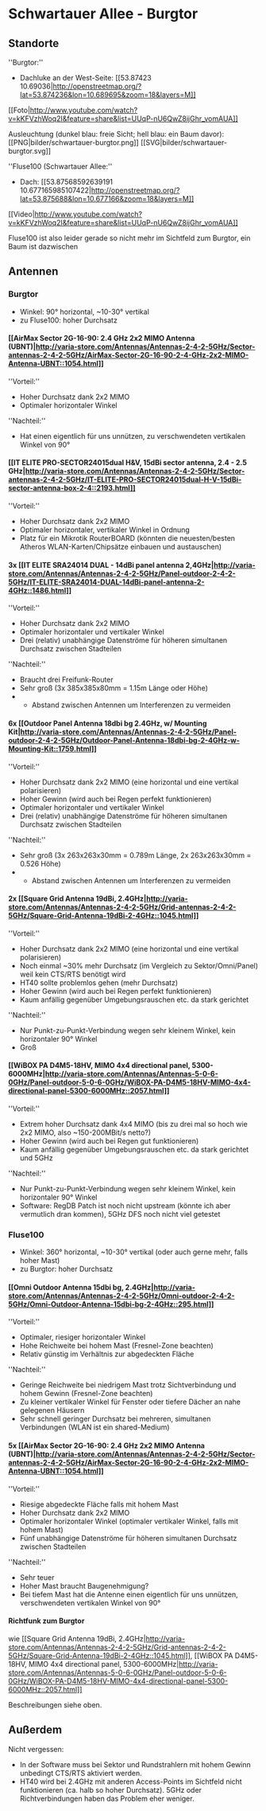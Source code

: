 # Schwartauer Allee - Burgtor

## Standorte

''Burgtor:''
 * Dachluke an der West-Seite: [[53.87423 10.69036|http://openstreetmap.org/?lat=53.874236&lon=10.689695&zoom=18&layers=M]]

[[Foto|http://www.youtube.com/watch?v=kKFVzhWoq2I&feature=share&list=UUqP-nU6QwZ8ijGhr_vomAUA]]

Ausleuchtung (dunkel blau: freie Sicht; hell blau: ein Baum davor): [[PNG|bilder/schwartauer-burgtor.png]] [[SVG|bilder/schwartauer-burgtor.svg]]

''Fluse100 (Schwartauer Allee:''
 * Dach: [[53.87568592639191 10.677165985107422|http://openstreetmap.org/?lat=53.875688&lon=10.677166&zoom=18&layers=M]]

[[Video|http://www.youtube.com/watch?v=kKFVzhWoq2I&feature=share&list=UUqP-nU6QwZ8ijGhr_vomAUA]]

Fluse100 ist also leider gerade so nicht mehr im Sichtfeld zum Burgtor, ein Baum ist dazwischen

## Antennen

### Burgtor

 * Winkel: 90° horizontal, ~10-30° vertikal
 * zu Fluse100: hoher Durchsatz

#### [[AirMax Sector 2G-16-90: 2.4 GHz 2x2 MIMO Antenna (UBNT)|http://varia-store.com/Antennas/Antennas-2-4-2-5GHz/Sector-antennas-2-4-2-5GHz/AirMax-Sector-2G-16-90-2-4-GHz-2x2-MIMO-Antenna-UBNT::1054.html]]

''Vorteil:''
 * Hoher Durchsatz dank 2x2 MIMO
 * Optimaler horizontaler Winkel

''Nachteil:''
 * Hat einen eigentlich für uns unnützen, zu verschwendeten vertikalen Winkel von 90°

#### [[IT ELITE PRO-SECTOR24015dual H&V, 15dBi sector antenna, 2.4 - 2.5 GHz|http://varia-store.com/Antennas/Antennas-2-4-2-5GHz/Sector-antennas-2-4-2-5GHz/IT-ELITE-PRO-SECTOR24015dual-H-V-15dBi-sector-antenna-box-2-4::2193.html]]

''Vorteil:''
 * Hoher Durchsatz dank 2x2 MIMO
 * Optimaler horizontaler, vertikaler Winkel in Ordnung
 * Platz für ein Mikrotik RouterBOARD (könnten die neuesten/besten Atheros WLAN-Karten/Chipsätze einbauen und austauschen)

#### 3x [[IT ELITE SRA24014 DUAL - 14dBi panel antenna 2,4GHz|http://varia-store.com/Antennas/Antennas-2-4-2-5GHz/Panel-outdoor-2-4-2-5GHz/IT-ELITE-SRA24014-DUAL-14dBi-panel-antenna-2-4GHz::1486.html]]

''Vorteil:''
 * Hoher Durchsatz dank 2x2 MIMO
 * Optimaler horizontaler und vertikaler Winkel
 * Drei (relativ) unabhängige Datenströme für höheren simultanen Durchsatz zwischen Stadteilen

''Nachteil:''
 * Braucht drei Freifunk-Router
 * Sehr groß (3x 385x385x80mm = 1.15m Länge oder Höhe)
 * + Abstand zwischen Antennen um Interferenzen zu vermeiden

#### 6x [[Outdoor Panel Antenna 18dbi bg 2.4GHz, w/ Mounting Kit|http://varia-store.com/Antennas/Antennas-2-4-2-5GHz/Panel-outdoor-2-4-2-5GHz/Outdoor-Panel-Antenna-18dbi-bg-2-4GHz-w-Mounting-Kit::1759.html]]

''Vorteil:''
 * Hoher Durchsatz dank 2x2 MIMO (eine horizontal und eine vertikal polarisieren)
 * Hoher Gewinn (wird auch bei Regen perfekt funktionieren)
 * Optimaler horizontaler und vertikaler Winkel
 * Drei (relativ) unabhängige Datenströme für höheren simultanen Durchsatz zwischen Stadteilen

''Nachteil:''
 * Sehr groß (3x 263x263x30mm = 0.789m Länge, 2x 263x263x30mm = 0.526 Höhe)
 * + Abstand zwischen Antennen um Interferenzen zu vermeiden

#### 2x [[Square Grid Antenna 19dBi, 2.4GHz|http://varia-store.com/Antennas/Antennas-2-4-2-5GHz/Grid-antennas-2-4-2-5GHz/Square-Grid-Antenna-19dBi-2-4GHz::1045.html]]

''Vorteil:''
 * Hoher Durchsatz dank 2x2 MIMO (eine horizontal und eine vertikal polarisieren)
 * Noch einmal ~30% mehr Durchsatz (im Vergleich zu Sektor/Omni/Panel) weil kein CTS/RTS benötigt wird
 * HT40 sollte problemlos gehen (mehr Durchsatz)
 * Hoher Gewinn (wird auch bei Regen perfekt funktionieren)
 * Kaum anfällig gegenüber Umgebungsrauschen etc. da stark gerichtet

''Nachteil:''
 * Nur Punkt-zu-Punkt-Verbindung wegen sehr kleinem Winkel, kein horizontaler 90° Winkel
 * Groß

#### [[WiBOX PA D4M5-18HV, MIMO 4x4 directional panel, 5300-6000MHz|http://varia-store.com/Antennas/Antennas-5-0-6-0GHz/Panel-outdoor-5-0-6-0GHz/WiBOX-PA-D4M5-18HV-MIMO-4x4-directional-panel-5300-6000MHz::2057.html]]

''Vorteil:''
 * Extrem hoher Durchsatz dank 4x4 MIMO (bis zu drei mal so hoch wie 2x2 MIMO, also ~150-200MBit/s netto?)
 * Hoher Gewinn (wird auch bei Regen gut funktionieren)
 * Kaum anfällig gegenüber Umgebungsrauschen etc. da stark gerichtet und 5GHz

''Nachteil:''
 * Nur Punkt-zu-Punkt-Verbindung wegen sehr kleinem Winkel, kein horizontaler 90° Winkel
 * Software: RegDB Patch ist noch nicht upstream (könnte ich aber vermutlich dran kommen), 5GHz DFS noch nicht viel getestet

### Fluse100

 * Winkel: 360° horizontal, ~10-30° vertikal (oder auch gerne mehr, falls hoher Mast)
 * zu Burgtor: hoher Durchsatz

#### [[Omni Outdoor Antenna 15dbi bg, 2.4GHz|http://varia-store.com/Antennas/Antennas-2-4-2-5GHz/Omni-outdoor-2-4-2-5GHz/Omni-Outdoor-Antenna-15dbi-bg-2-4GHz::295.html]]

''Vorteil:''
 * Optimaler, riesiger horizontaler Winkel
 * Hohe Reichweite bei hohem Mast (Fresnel-Zone beachten)
 * Relativ günstig im Verhältnis zur abgedeckten Fläche

''Nachteil:''
 * Geringe Reichweite bei niedrigem Mast trotz Sichtverbindung und hohem Gewinn (Fresnel-Zone beachten)
 * Zu kleiner vertikaler Winkel für Fenster oder tiefere Dächer an nahe gelegenen Häusern
 * Sehr schnell geringer Durchsatz bei mehreren, simultanen Verbindungen (WLAN ist ein shared-Medium)

#### 5x [[AirMax Sector 2G-16-90: 2.4 GHz 2x2 MIMO Antenna (UBNT)|http://varia-store.com/Antennas/Antennas-2-4-2-5GHz/Sector-antennas-2-4-2-5GHz/AirMax-Sector-2G-16-90-2-4-GHz-2x2-MIMO-Antenna-UBNT::1054.html]]

''Vorteil:''
 * Riesige abgedeckte Fläche falls mit hohem Mast
 * Hoher Durchsatz dank 2x2 MIMO
 * Optimaler horizontaler Winkel (optimaler vertikaler Winkel, falls mit hohem Mast)
 * Fünf unabhängige Datenströme für höheren simultanen Durchsatz zwischen Stadteilen

''Nachteil:''
 * Sehr teuer
 * Hoher Mast braucht Baugenehmigung?
 * Bei tiefem Mast hat die Antenne einen eigentlich für uns unnützen, verschwendeten vertikalen Winkel von 90°

#### Richtfunk zum Burgtor

wie [[Square Grid Antenna 19dBi, 2.4GHz|http://varia-store.com/Antennas/Antennas-2-4-2-5GHz/Grid-antennas-2-4-2-5GHz/Square-Grid-Antenna-19dBi-2-4GHz::1045.html]], [[WiBOX PA D4M5-18HV, MIMO 4x4 directional panel, 5300-6000MHz|http://varia-store.com/Antennas/Antennas-5-0-6-0GHz/Panel-outdoor-5-0-6-0GHz/WiBOX-PA-D4M5-18HV-MIMO-4x4-directional-panel-5300-6000MHz::2057.html]]

Beschreibungen siehe oben.

## Außerdem

Nicht vergessen:
 * In der Software muss bei Sektor und Rundstrahlern mit hohem Gewinn unbedingt CTS/RTS aktiviert werden.
 * HT40 wird bei 2.4GHz mit anderen Access-Points im Sichtfeld nicht funktionieren (ca. halb so hoher Durchsatz). 5GHz oder Richtverbindungen haben das Problem eher weniger.
